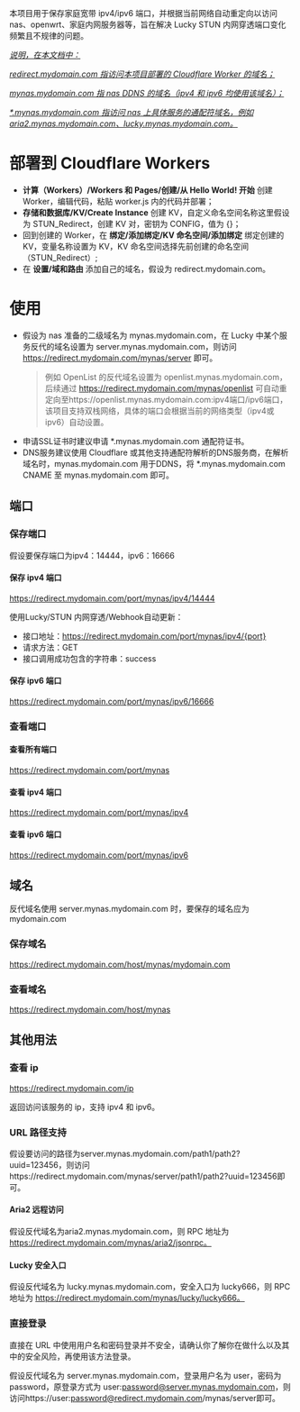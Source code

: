 本项目用于保存家庭宽带 ipv4/ipv6 端口，并根据当前网络自动重定向以访问 nas、openwrt、家庭内网服务器等，旨在解决 Lucky STUN 内网穿透端口变化频繁且不规律的问题。



<u>*说明，在本文档中：*</u>

<u>*redirect.mydomain.com 指访问本项目部署的 Cloudflare Worker 的域名；*</u>

<u>*mynas.mydomain.com 指 nas DDNS 的域名（ipv4 和 ipv6 均使用该域名）；*</u>

<u>*\*.mynas.mydomain.com 指访问 nas 上具体服务的通配符域名，例如 aria2.mynas.mydomain.com、lucky.mynas.mydomain.com。*</u>



# 部署到 Cloudflare Workers

- **计算（Workers）/Workers 和 Pages/创建/从 Hello World! 开始** 创建 Worker，编辑代码，粘贴 worker.js 内的代码并部署；
- **存储和数据库/KV/Create Instance** 创建 KV，自定义命名空间名称这里假设为 STUN_Redirect，创建 KV 对，密钥为 CONFIG，值为 {}；
- 回到创建的 Worker，在 **绑定/添加绑定/KV 命名空间/添加绑定** 绑定创建的 KV，变量名称设置为 KV，KV 命名空间选择先前创建的命名空间（STUN_Redirect）;
- 在 **设置/域和路由** 添加自己的域名，假设为 redirect.mydomain.com。



# 使用

- 假设为 nas 准备的二级域名为 mynas.mydomain.com，在 Lucky 中某个服务反代的域名设置为 server.mynas.mydomain.com，则访问 https://redirect.mydomain.com/mynas/server 即可。
  > 例如 OpenList 的反代域名设置为 openlist.mynas.mydomain.com，后续通过 https://redirect.mydomain.com/mynas/openlist 可自动重定向至https://openlist.mynas.mydomain.com:ipv4端口/ipv6端口，该项目支持双栈网络，具体的端口会根据当前的网络类型（ipv4或ipv6）自动设置。
- 申请SSL证书时建议申请 \*.mynas.mydomain.com 通配符证书。
- DNS服务建议使用 Cloudflare 或其他支持通配符解析的DNS服务商，在解析域名时，mynas.mydomain.com 用于DDNS，将 \*.mynas.mydomain.com CNAME 至 mynas.mydomain.com 即可。

## 端口

### 保存端口

假设要保存端口为ipv4：14444，ipv6：16666

#### 保存 ipv4 端口

https://redirect.mydomain.com/port/mynas/ipv4/14444

使用Lucky/STUN 内网穿透/Webhook自动更新：

- 接口地址：https://redirect.mydomain.com/port/mynas/ipv4/{port}
- 请求方法：GET
- 接口调用成功包含的字符串：success

#### 保存 ipv6 端口

https://redirect.mydomain.com/port/mynas/ipv6/16666



### 查看端口

#### 查看所有端口

https://redirect.mydomain.com/port/mynas

#### 查看 ipv4 端口

https://redirect.mydomain.com/port/mynas/ipv4

#### 查看 ipv6 端口

https://redirect.mydomain.com/port/mynas/ipv6



## 域名

反代域名使用 server.mynas.mydomain.com 时，要保存的域名应为 mydomain.com

### 保存域名

https://redirect.mydomain.com/host/mynas/mydomain.com

### 查看域名

https://redirect.mydomain.com/host/mynas



## 其他用法

### 查看 ip

https://redirect.mydomain.com/ip

返回访问该服务的 ip，支持 ipv4 和 ipv6。

### URL 路径支持

假设要访问的路径为server.mynas.mydomain.com/path1/path2?uuid=123456，则访问https://redirect.mydomain.com/mynas/server/path1/path2?uuid=123456即可。

#### Aria2 远程访问

假设反代域名为aria2.mynas.mydomain.com，则 RPC 地址为 https://redirect.mydomain.com/mynas/aria2/jsonrpc。

#### Lucky 安全入口

假设反代域名为 lucky.mynas.mydomain.com，安全入口为 lucky666，则 RPC 地址为 https://redirect.mydomain.com/mynas/lucky/lucky666。

### 直接登录

直接在 URL 中使用用户名和密码登录并不安全，请确认你了解你在做什么以及其中的安全风险，再使用该方法登录。

假设反代域名为 server.mynas.mydomain.com，登录用户名为 user，密码为 password，原登录方式为 user:password@server.mynas.mydomain.com，则访问https://user:password@redirect.mydomain.com/mynas/server即可。